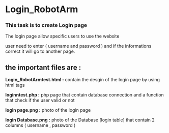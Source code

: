 # Login_RobotArm

### This task is to create Login page 

The login page allow specific users to use the website 

user need to enter ( username and password ) and if the informations correct it will go to another page.

## the important files are :

**Login_RobotArmtest.html :** contain the desgin of the login page by using html tags

**loginntest.php :** php page that contain database connection and a function that check if the user valid or not

**login page.png :** photo of the login page

**login Database.png :** photo of the Database [login table] that contain 2 columns ( username , password )
